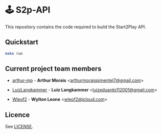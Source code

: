 # :joystick: S2p-API
 
This repository contains the code required to build the Start2Play API.
## Quickstart

```bash
make run
```

## Current project team members

* [arthur-mp](https://github.com/arthur-mp) -
  **Arthur Morais** <<arthurmoraispimentel7@gmail.com>>

* [LuizLangkammer](https://github.com/LuizLangkammer) -
  **Luiz Langkammer** <<luizeduardo112001@gmail.com>>
  
* [Wleof2](https://github.com/Wleof2) -
  **Wylton Leone** <<wleof2@icloud.com>>

## Licence

See [LICENSE](/LICENSE).